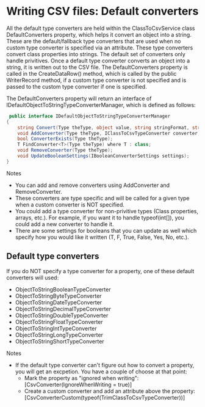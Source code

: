  # Writing CSV files: Default converters

 All the default type converters are held within the ClassToCsvService class DefaultConverters property, which helps it convert an object into a string.  These are the default/fallback type converters that are used when no custom type converter is specified via an attribute.  These type converters convert class properties into strings.  The default set of converters only handle privitives.  Once a default type converter converts an object into a string, it is written out to the CSV file.  The DefaultConverters property is called in the CreateDataRow() method, which is called by the public WriterRecord method, if a custom type converter is not specified and is passed to the custom type converter if one is specified.

The DefaultConverters property will return an interface of IDefaultObjectToStringTypeConverterManager, which is defined as follows:
```C#
 public interface IDefaultObjectToStringTypeConverterManager
{ 
    string Convert(Type theType, object value, string stringFormat, string columnName, int columnIndex, int rowNumber);
    void AddConverter(Type theType, IClassToCsvTypeConverter converter);
    bool ConverterExists(Type theType);
    T FindConverter<T>(Type theType) where T : class;
    void RemoveConverter(Type theType);
    void UpdateBooleanSettings(IBooleanConverterSettings settings);
}
```

Notes
- You can add and remove converters using AddConverter and RemoveConverter.
- These converters are type specific and will be called for a given type when a custom converter is NOT specified.
- You could add a type converter for non-privitive types (Class properties, arrays, etc.). For example, if you want it to handle typeof(int[]), you could add a new converter to handle it. 
- There are some settings for booleans that you can update as well which specify how you would like it written (T, F, True, False, Yes, No, etc.).

## Default type converters
If you do NOT specify a type converter for a property, one of these default converters will used:
- ObjectToStringBooleanTypeConverter
- ObjectToStringByteTypeConverter
- ObjectToStringDateTypeConverter
- ObjectToStringDecimalTypeConverter
- ObjectToStringDoubleTypeConverter
- ObjectToStringFloatTypeConverter
- ObjectToStringIntTypeConverter
- ObjectToStringLongTypeConverter
- ObjectToStringShortTypeConverter

Notes
- If the default type converter can't figure out how to convert a property, you will get an excpetion.  You have a couple of choose at that point:
    - Mark the property as "ignored when writing": [CsvConverter(IgnoreWhenWriting = true)] 
    - Create a custom converter and add an attribute above the property:  [CsvConverterCustom(typeof(TrimClassToCsvTypeConverter))]
